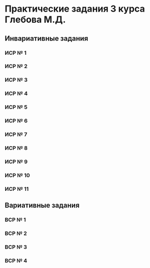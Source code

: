 # Практические задания 3 курса Глебова М.Д.
## Инвариативные задания
### ИСР № 1
### ИСР № 2
### ИСР № 3
### ИСР № 4
### ИСР № 5
### ИСР № 6
### ИСР № 7
### ИСР № 8
### ИСР № 9
### ИСР № 10
### ИСР № 11
## Вариативные задания
### ВСР № 1
### ВСР № 2
### ВСР № 3
### ВСР № 4

